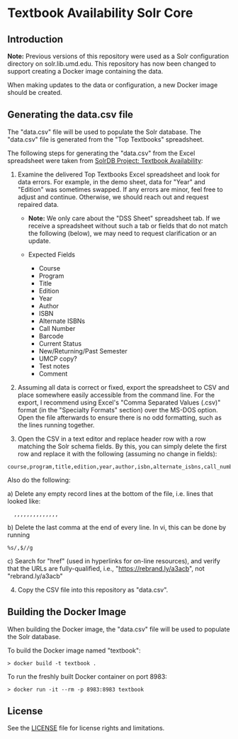 # Textbook Availability Solr Core

## Introduction

**Note:** Previous versions of this repository were used as a Solr configuration
directory on solr.lib.umd.edu. This repository has now been changed to support
creating a Docker image containing the data.

When making updates to the data or configuration, a new Docker image should
be created.

## Generating the data.csv file

The "data.csv" file will be used to populate the Solr database. The "data.csv"
file is generated from the "Top Textbooks" spreadsheet.

The following steps for generating the "data.csv" from the Excel spreadsheet
were taken from [SolrDB Project: Textbook Availability](https://confluence.umd.edu/display/LIB/SolrDB+Project%3A+Textbook+Availability):

1) Examine the delivered Top Textbooks Excel spreadsheet and look for data
   errors. For example, in the demo sheet, data for "Year" and "Edition" was
   sometimes swapped. If any errors are minor, feel free to adjust and continue.
   Otherwise, we should reach out and request repaired data.
   
   * **Note:** We only care about the "DSS Sheet" spreadsheet tab. If we receive
   a spreadsheet without such a tab or fields that do not match the following
   (below), we may need to request clarification or an update.
   
   * Expected Fields
     * Course
     * Program
     * Title
     * Edition
     * Year
     * Author
     * ISBN
     * Alternate ISBNs
     * Call Number
     * Barcode
     * Current Status
     * New/Returning/Past Semester
     * UMCP copy?
     * Test notes
     * Comment

2) Assuming all data is correct or fixed, export the spreadsheet to CSV and
  place somewhere easily accessible from the command line. For the export, I
  recommend using Excel's "Comma Separated Values (.csv)" format (in the
  "Specialty Formats" section) over the MS-DOS option. Open the file
  afterwards to ensure there is no odd formatting, such as the lines running
  together.
  
3) Open the CSV in a text editor and replace header row with a row matching the
  Solr schema fields. By this, you can simply delete the first row and replace
  it with the following (assuming no change in fields):
  
  ```
  course,program,title,edition,year,author,isbn,alternate_isbns,call_number,bar_code,current_status,new_returning_past_semester,umcp_copy,test_notes,comment
  ```
  
  Also do the following:
  
  a) Delete any empty record lines at the bottom of the file, i.e. lines that looked like:
  
  ```
  	,,,,,,,,,,,,,,
  ```
 
  b) Delete the last comma at the end of every line. In vi, this can be done by running
  
  ```
  %s/,$//g
  ```

  c) Search for "href" (used in hyperlinks for on-line resources), and verify
     that the URLs are fully-qualified, i.e., "https://rebrand.ly/a3acb", not
     "rebrand.ly/a3acb"

4) Copy the CSV file into this repository as "data.csv".

## Building the Docker Image

When building the Docker image, the "data.csv" file will be used to populate
the Solr database.

To build the Docker image named "textbook": 

```
> docker build -t textbook .
```

To run the freshly built Docker container on port 8983:

```
> docker run -it --rm -p 8983:8983 textbook
```

## License

See the [LICENSE](LICENSE.txt) file for license rights and limitations.
